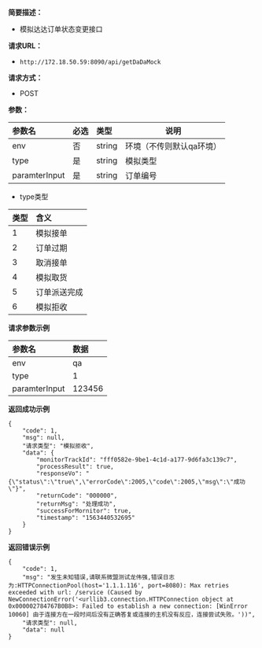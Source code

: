     
**简要描述：** 

- 模拟达达订单状态变更接口

**请求URL：** 
- ` http://172.18.50.59:8090/api/getDaDaMock `
  
**请求方式：**
- POST 

**参数：** 

|参数名|必选|类型|说明|
|:----    |:---|:----- |-----   |
|env |否  |string |环境（不传则默认qa环境）   |
|type |是  |string |模拟类型   |
|paramterInput |是  |string | 订单编号   |


    
-  type类型

|类型|含义|
|:----    |:-------    |
|1	  |模拟接单     |
|2 |订单过期 |
|3 |取消接单 |
|4     |模拟取货 |
|5 |订单派送完成     |
|6 |模拟拒收     |

**请求参数示例**

|参数名|数据|
|:----    |:-------    |
|env	  |qa     |
|type |1 |
|paramterInput |123456 |






 **返回成功示例**

``` 
{
    "code": 1,
    "msg": null,
    "请求类型": "模拟拒收",
    "data": {
        "monitorTrackId": "fff0582e-9be1-4c1d-a177-9d6fa3c139c7",
        "processResult": true,
        "responseVo": "{\"status\":\"true\",\"errorCode\":2005,\"code\":2005,\"msg\":\"成功\"}",
        "returnCode": "000000",
        "returnMsg": "处理成功",
        "successForMornitor": true,
        "timestamp": "1563440532695"
    }
}
```

 **返回错误示例**

``` 
{
    "code": 1,
    "msg": "发生未知错误,请联系微盟测试龙伟强,错误日志为:HTTPConnectionPool(host='1.1.1.116', port=8080): Max retries exceeded with url: /service (Caused by NewConnectionError('<urllib3.connection.HTTPConnection object at 0x000002784767B0B8>: Failed to establish a new connection: [WinError 10060] 由于连接方在一段时间后没有正确答复或连接的主机没有反应，连接尝试失败。'))",
    "请求类型": null,
    "data": null
}
```



